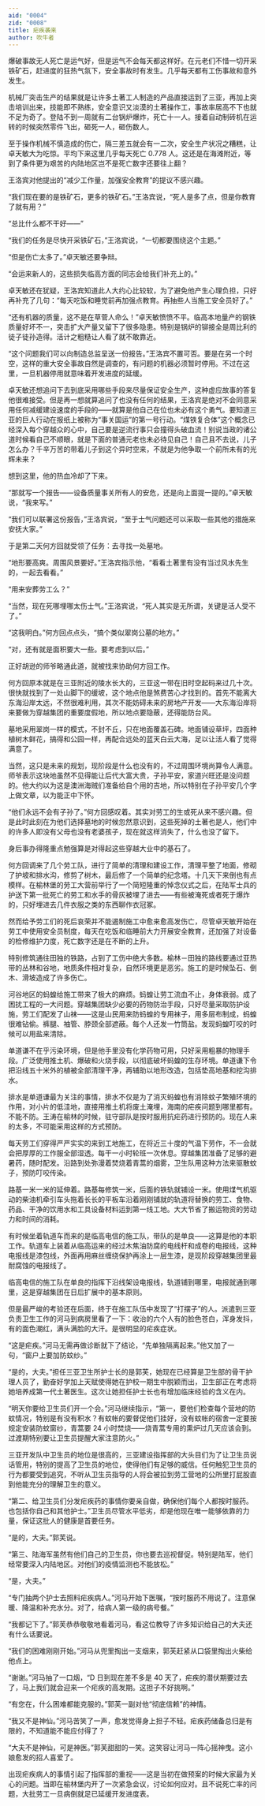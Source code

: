 ```yaml
---
aid: "0004"
zid: "0008"
title: 疟疾袭来
author: 吹牛者
---
```


爆破事故无人死亡是运气好，但是运气不会每天都这样好。在元老们不惜一切开采铁矿石，赶进度的狂热气氛下，安全事故时有发生。几乎每天都有工伤事故和意外发生。

机械厂突击生产的结果就是让许多土著工人制造的产品直接运到了三亚，再加上突击培训出来，技能即不熟练，安全意识又淡漠的土著操作工，事故率居高不下也就不足为奇了。登陆不到一周就有二台锅炉爆炸，死亡十一人。接着自动制砖机在运转的时候突然零件飞出，砸死一人，砸伤数人。

至于操作机械不慎造成的伤亡，隔三差五就会有一二次，安全生产状况之糟糕，让卓天敏大为吃惊。平均下来这里几乎每天死亡 0.778 人。这还是在海滩附近，等到了条件更为艰苦的内陆地区岂不是死亡数字还要往上翻？

王洛宾对他提出的“减少工作量，加强安全教育”的提议不感兴趣。

“我们现在要的是铁矿石，更多的铁矿石。”王洛宾说，“死人是多了点，但是你教育了就有用？”

“总比什么都不干好——”

“我们的任务是尽快开采铁矿石，”王洛宾说，“一切都要围绕这个主题。”

“但是伤亡太多了。”卓天敏还要争辩。

“会运来新人的，这些损失临高方面的同志会给我们补充上的。”

卓天敏还在犹疑，王洛宾知道此人大约心比较软，为了避免他产生心理负担，只好再补充了几句：“每天吃饭和睡觉前再加强点教育。再抽些人当施工安全员好了。”

“还有机器的质量，这不是在草菅人命么！”卓天敏愤愤不平。临高本地量产的钢铁质量好坏不一，突击扩大产量又留下了很多隐患。特别是锅炉的铆接全是周比利的徒子徒孙造得。活计之粗糙让人看了就不敢靠近。

“这个问题我们可以向制造总监呈送一份报告。”王洛宾不置可否。要是在另一个时空，这样的重大安全事故自然是调查的，有问题的机器必须暂时停用。不过在这里，一旦机器停用就意味着开发进度的延缓。

卓天敏还想追问下去到底采用哪些手段来尽量保证安全生产，这种虚应故事的答复他很难接受。但是再一想就算追问了也没有任何的结果，王洛宾是绝对不会同意采用任何减缓建设速度的手段的——就算是他自己在位也未必有这个勇气。要知道三亚的巨人行动在报纸上被称为“事关国运”的第一号行动。“煤铁复合体”这个概念已经深入每个穿越众的心中，自己要是逆流行事只会撞得头破血流！别说当政的诸公道时候看自己不顺眼，就是下面的普通元老也未必待见自己！自己且不去说，儿子怎么办？千辛万苦的带着儿子到这个异时空来，不就是为他争取一个前所未有的光辉未来？

想到这里，他的热血冷却了下来。

“那就写一个报告——设备质量事关所有人的安危，还是向上面提一提的。”卓天敏说，“我来写。”

“我们可以联署这份报告，”王洛宾说，“至于士气问题还可以采取一些其他的措施来安抚大家。”

于是第二天何方回就受领了任务：去寻找一处墓地。

“地形要高爽。周围风景要好。”王洛宾指示他，“看看土著里有没有当过风水先生的，一起去看看。”

“用来安葬劳工么？”

“当然，现在死哪埋哪太伤士气。”王洛宾说，“死人其实是无所谓，关键是活人受不了。”

“这我明白。”何方回点点头，“搞个类似翠岗公墓的地方。”

“对，还有就是面积要大一些。要考虑到以后。”

正好胡逊的师爷略通此道，就被找来协助何方回工作。

何方回原本就是在三亚附近的陵水长大的，三亚这一带在旧时空起码来过几十次。很快就找到了一处山脚下的缓坡，这个地点他是煞费苦心才找到的。首先不能离大东海沿岸太远，不然很难利用，其次不能妨碍未来的房地产开发——大东海沿岸将来要做为穿越集团的重要度假地，所以地点要隐蔽，还得能防台风。

墓地采用翠岗一样的模式，不封不丘，只在地面覆盖石碑。地面铺设草坪，四面种植树木鲜花，搞得和公园一样，再配合远处的蓝天白云大海，足以让活人看了觉得满意了。

当然，这只是未来的规划，现阶段是什么也没有的，不过周围环境尚算令人满意。师爷表示这块地虽然不见得能让后代大富大贵，子孙平安，家道兴旺还是没问题的。他大约以为这是澳洲海贼们准备给自个用的吉地，所以特别在子孙平安几个字上做文章，以为能正中下怀。

“他们永远不会有子孙了。”何方回感叹着。其实对劳工的生或死从来不感兴趣。但是此时此刻在为他们选择墓地的时候忽然意识到，这些死掉的土著也是人，他们中的许多人即没有父母也没有老婆孩子，现在就这样消失了，什么也没了留下。

身后事办得隆重点勉强算是对得起这些穿越大业中的基石了。

何方回调来了几个劳工队，进行了简单的清理和建设工作，清理平整了地面，修砌了护坡和排水沟，修剪了树木，最后修了一个简单的纪念塔。十几天下来倒也有点模样。在榆林堡的劳工大营前举行了一个简短隆重的悼念仪式之后，在陆军士兵的护送下第一批死亡的劳工和水手的骨灰被埋了进去——有些被淹死或者死于爆炸的，只好埋进去几件衣服之类的东西聊作衣冠冢。

然而给予劳工们的死后哀荣并不能遏制施工中愈来愈高发伤亡，尽管卓天敏开始在劳工中使用安全员制度，每天在吃饭和临睡前大力开展安全教育，还加强了对设备的检修维护力度，死亡数字还是在不断的上升。

特别修筑通往田独的铁路，占到了工伤中绝大多数。榆林－田独的路线要通过亚热带的丛林和谷地，地质条件相对复杂，自然环境更是恶劣。施工的是时候坠石、倒木、滑坡造成了许多伤亡。

河谷地区的蚂蝗给施工带来了极大的麻烦。蚂蝗让劳工流血不止，身体衰弱。成了困扰工程的一大问题。穿越集团缺少必要的药物防治手段，只好尽量采取防护设施，劳工们配发了山袜——这是山民用来防蚂蝗的专用袜子，用多层布制成，蚂蝗很难钻偷。裤腿、袖管、脖颈全部遮蔽。每个人还发一竹筒盐。发现蚂蝗叮咬的时候可以用盐来清除。

单道谦不在乎污染环境，但是他手里没有化学药物可用，只好采用粗暴的物理手段。广泛使用推土机、爆破和火烧手段，以彻底破坏蚂蝗的生存环境。单道谦下令把沿线五十米外的植被全部清理干净，再辅助以地形改造，包括垫高地基和挖沟排水。

排水是单道谦最为关注的事情，排水不仅是为了消灭蚂蝗也有消除蚊子繁殖环境的作用，对小片的低洼地，直接用推土机将废土淹埋，海南的疟疾问题到哪里都有。不能不防。王涛在榆林的时候，驻守部队是按时服用抗疟药进行预防的。现在人来的太多，不可能采用这样的方式预防。

每天劳工们穿得严严实实的来到工地施工，在将近三十度的气温下劳作，不一会就会把厚厚的工作服全部湿透。每干一小时轮班一次休息。穿越集团准备了足够的避暑药，随时配发。沿路到处弥漫着焚烧着青蒿的烟雾，卫生队用这种方法来驱散蚊子，预防叮咬传染。

路基一米一米的延伸着。路基每修筑一米，后面的铁轨就铺设一米。使用煤气机驱动的柴油机牵引车头拖着长长的平板车沿着刚刚铺就的轨道将替换的劳工、食物、药品、干净的饮用水和工具设备材料运到第一线工地。大大节省了搬运物资的劳动力和时间的消耗。

有时候坐着轨道车而来的是临高电信的施工队，带队的是单良——这算是他的本职工作。轨道车上装着从临高运来的经过木焦油防腐的电线杆和成卷的电报线，这种电报线是漆包线，外面再用麻丝缠绕保护再涂上一层生漆，是现阶段穿越集团里最耐腐蚀的电报线了。

临高电信的施工队在单良的指挥下沿线架设电报线，轨道铺到哪里，电报就通到哪里，这是穿越集团在日后扩展中的基本原则。

但是最严峻的考验还在后面，终于在施工队伍中发现了“打摆子”的人。派遣到三亚负责卫生工作的河马到病房里看了一下：收治的六个人有的脸色苍白，浑身发抖，有的面色潮红，满头满脸的大汗。是很明显的疟疾症状。

“这是疟疾。”河马无需再做诊断就下了结论，“先单独隔离起来。”他又加了一句，“窗户上要加防蚊纱。”

“是的，大夫。”担任三亚卫生所护士长的是郭芙，她现在已经算是卫生部的骨干护理人员了，勤奋好学加上天赋使得她在护校一期生中脱颖而出，卫生部正在考虑将她培养成第一代土著医生。这次让她担任护士长也有增加临床经验的含义在内。

“明天你要给卫生员们开一个会。”河马继续指示，“第一，要他们检查每个营地的防蚊情况，特别是有没有积水？有蚊帐的要督促他们挂好，没有蚊帐的宿舍一定要按规定安装防蚊窗纱，青蒿要 24 小时焚烧——烧青蒿专用的熏炉过几天应该会到。过渡期特别要让卫生员提醒大家注意防火。”

三亚开发队中卫生员的地位是很高的，三亚建设指挥部的大头目们为了让卫生员说话管用，特别的提高了卫生员的地位，使得他们有足够的威信。任何触犯卫生员的行为都要受到追究，不听从卫生员指导的人将会被拉到劳工营地的公所里打屁股直到他能充分的理解卫生的意义。

“第二、给卫生员们分发疟疾药的事情你要亲自做，确保他们每个人都按时服药。也包括你自己和其他护士。”卫生员尽管水平低劣，却是他现在唯一能够依靠的力量，保证这批人的健康是首要任务。

“是的，大夫。”郭芙说。

“第三、陆海军虽然有他们自己的卫生员，你也要去巡视督促。特别是陆军，他们经常要深入内陆地区。对他们的疫情监测也不能放松。”

“是，大夫。”

“专门抽两个护士去照料疟疾病人。”河马开始下医嘱，“按时服药不用说了。注意保暖、降温和补充水分。对了，给病人第一级的病号餐。”

“我都记下了。”郭芙恭恭敬敬地看着河马，看这位教导了许多知识给自己的大夫还有什么话要说。

“我们的困难刚刚开始。”河马从兜里掏出一支烟来，郭芙赶紧从口袋里掏出火柴给他点上。

“谢谢。”河马抽了一口烟，“D 日到现在差不多是 40 天了，疟疾的潜伏期要过去了，马上我们就会迎来一个疟疾的高发期。这担子不好挑啊。”

“有您在，什么困难都能克服的。”郭芙一副对他“彻底信赖”的神情。

“我又不是神仙。”河马苦笑了一声，愈发觉得身上担子不轻。疟疾药储备总归是有限的，不知道能不能应付得了？

“大夫不是神仙，可是神医。”郭芙甜甜的一笑。这笑容让河马一阵心摇神曳。这小娘愈发的招人喜爱了。

出现疟疾病人的事情引起了指挥部的重视——这是当初在做预案的时候大家最为关心的问题。当即在榆林堡内开了一次紧急会议，讨论如何应对。且不说死亡率的问题，大批劳工一旦病倒就足已延缓开发进度表。
